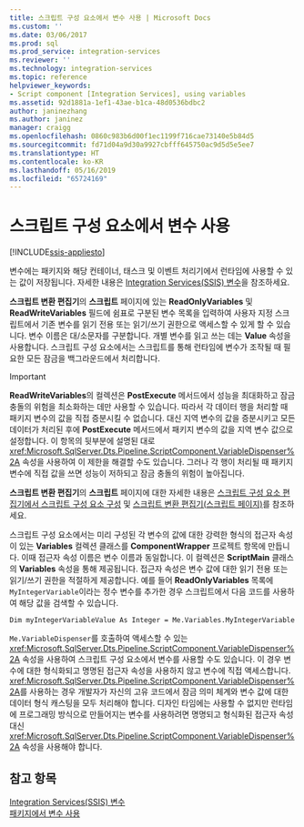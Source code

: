 ```yaml
---
title: 스크립트 구성 요소에서 변수 사용 | Microsoft Docs
ms.custom: ''
ms.date: 03/06/2017
ms.prod: sql
ms.prod_service: integration-services
ms.reviewer: ''
ms.technology: integration-services
ms.topic: reference
helpviewer_keywords:
- Script component [Integration Services], using variables
ms.assetid: 92d1881a-1ef1-43ae-b1ca-48d0536bdbc2
author: janinezhang
ms.author: janinez
manager: craigg
ms.openlocfilehash: 0860c983b6d00f1ec1199f716cae73140e5b84d5
ms.sourcegitcommit: fd71d04a9d30a9927cbfff645750ac9d5d5e5ee7
ms.translationtype: HT
ms.contentlocale: ko-KR
ms.lasthandoff: 05/16/2019
ms.locfileid: "65724169"
---
```

# <a name="using-variables-in-the-script-component"></a>스크립트 구성 요소에서 변수 사용

[!INCLUDE[ssis-appliesto](../../../includes/ssis-appliesto-ssvrpluslinux-asdb-asdw-xxx.md)]


  변수에는 패키지와 해당 컨테이너, 태스크 및 이벤트 처리기에서 런타임에 사용할 수 있는 값이 저장됩니다. 자세한 내용은 [Integration Services&#40;SSIS&#41; 변수](../../../integration-services/integration-services-ssis-variables.md)을 참조하세요.  
  
 **스크립트 변환 편집기**의 **스크립트** 페이지에 있는 **ReadOnlyVariables** 및 **ReadWriteVariables** 필드에 쉼표로 구분된 변수 목록을 입력하여 사용자 지정 스크립트에서 기존 변수를 읽기 전용 또는 읽기/쓰기 권한으로 액세스할 수 있게 할 수 있습니다. 변수 이름은 대/소문자를 구분합니다. 개별 변수를 읽고 쓰는 데는 **Value** 속성을 사용합니다. 스크립트 구성 요소에서는 스크립트를 통해 런타임에 변수가 조작될 때 필요한 모든 잠금을 백그라운드에서 처리합니다.  
  
> [!IMPORTANT]  
>  **ReadWriteVariables**의 컬렉션은 **PostExecute** 메서드에서 성능을 최대화하고 잠금 충돌의 위험을 최소화하는 데만 사용할 수 있습니다. 따라서 각 데이터 행을 처리할 때 패키지 변수의 값을 직접 증분시킬 수 없습니다. 대신 지역 변수의 값을 증분시키고 모든 데이터가 처리된 후에 **PostExecute** 메서드에서 패키지 변수의 값을 지역 변수 값으로 설정합니다. 이 항목의 뒷부분에 설명된 대로 <xref:Microsoft.SqlServer.Dts.Pipeline.ScriptComponent.VariableDispenser%2A> 속성을 사용하여 이 제한을 해결할 수도 있습니다. 그러나 각 행이 처리될 때 패키지 변수에 직접 값을 쓰면 성능이 저하되고 잠금 충돌의 위험이 높아집니다.  
  
 **스크립트 변환 편집기**의 **스크립트** 페이지에 대한 자세한 내용은 [스크립트 구성 요소 편집기에서 스크립트 구성 요소 구성](../../../integration-services/extending-packages-scripting/data-flow-script-component/configuring-the-script-component-in-the-script-component-editor.md) 및 [스크립트 변환 편집기&#40;스크립트 페이지&#41;](../../../integration-services/data-flow/transformations/script-transformation-editor-script-page.md)를 참조하세요.  
  
 스크립트 구성 요소에서는 미리 구성된 각 변수의 값에 대한 강력한 형식의 접근자 속성이 있는 **Variables** 컬렉션 클래스를 **ComponentWrapper** 프로젝트 항목에 만듭니다. 이때 접근자 속성 이름은 변수 이름과 동일합니다. 이 컬렉션은 **ScriptMain** 클래스의 **Variables** 속성을 통해 제공됩니다. 접근자 속성은 변수 값에 대한 읽기 전용 또는 읽기/쓰기 권한을 적절하게 제공합니다. 예를 들어 **ReadOnlyVariables** 목록에 `MyIntegerVariable`이라는 정수 변수를 추가한 경우 스크립트에서 다음 코드를 사용하여 해당 값을 검색할 수 있습니다.  
  
 `Dim myIntegerVariableValue As Integer = Me.Variables.MyIntegerVariable`  
  
 `Me.VariableDispenser`를 호출하여 액세스할 수 있는 <xref:Microsoft.SqlServer.Dts.Pipeline.ScriptComponent.VariableDispenser%2A> 속성을 사용하여 스크립트 구성 요소에서 변수를 사용할 수도 있습니다. 이 경우 변수에 대한 형식화되고 명명된 접근자 속성을 사용하지 않고 변수에 직접 액세스합니다. <xref:Microsoft.SqlServer.Dts.Pipeline.ScriptComponent.VariableDispenser%2A>를 사용하는 경우 개발자가 자신의 고유 코드에서 잠금 의미 체계와 변수 값에 대한 데이터 형식 캐스팅을 모두 처리해야 합니다. 디자인 타임에는 사용할 수 없지만 런타임에 프로그래밍 방식으로 만들어지는 변수를 사용하려면 명명되고 형식화된 접근자 속성 대신 <xref:Microsoft.SqlServer.Dts.Pipeline.ScriptComponent.VariableDispenser%2A> 속성을 사용해야 합니다.  
  
## <a name="see-also"></a>참고 항목  
 [Integration Services&#40;SSIS&#41; 변수](../../../integration-services/integration-services-ssis-variables.md)   
 [패키지에서 변수 사용](https://msdn.microsoft.com/library/7742e92d-46c5-4cc4-b9a3-45b688ddb787)  
  
  
